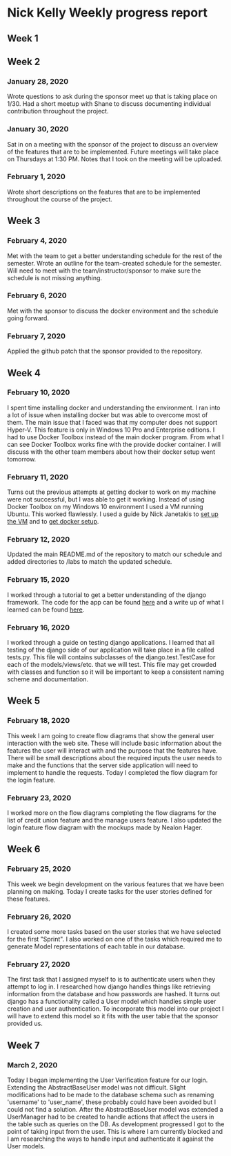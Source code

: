 # Nick Kelly Weekly progress report

## Week 1

## Week 2

### January 28, 2020

Wrote questions to ask during the sponsor meet up that is taking place on 1/30. Had a short meetup with Shane to discuss documenting individual contribution throughout the project.

### January 30, 2020

Sat in on a meeting with the sponsor of the project to discuss an overview of the features that are to be implemented. Future meetings will take place on Thursdays at 1:30 PM. Notes that I took on the meeting will be uploaded.

### February 1, 2020

Wrote short descriptions on the features that are to be implemented throughout the course of the project. 

## Week 3

### February 4, 2020

Met with the team to get a better understanding schedule for the rest of the semester. Wrote an outline for the team-created schedule for the semester. Will need to meet with the team/instructor/sponsor to make sure the schedule is not missing anything.

### February 6, 2020

Met with the sponsor to discuss the docker environment and the schedule going forward.

### February 7, 2020

Applied the github patch that the sponsor provided to the repository.

## Week 4

### February 10, 2020

I spent time installing docker and understanding the environment. I ran into a lot of issue when installing docker but was able to overcome most of them. The main issue that I faced was that my computer does not support Hyper-V. This feature is only in Windows 10 Pro and Enterprise editions. I had to use Docker Toolbox instead of the main docker program. From what I can see Docker Toolbox works fine with the provide docker container. I will discuss with the other team members about how their docker setup went tomorrow.

### February 11, 2020

Turns out the previous attempts at getting docker to work on my machine were not successful, but I was able to get it working. Instead of using Docker Toolbox on my Windows 10 environment I used a VM running Ubuntu. This worked flawlessly. I used a guide by Nick Janetakis to [set up the VM](https://nickjanetakis.com/blog/create-an-awesome-linux-development-environment-in-windows-with-vmware) and to [get docker setup](https://nickjanetakis.com/blog/docker-tip-73-connecting-to-a-remote-docker-daemon).

### February 12, 2020

Updated the main README.md of the repository to match our schedule and added directories to /labs to match the updated schedule.

### February 15, 2020

I worked through a tutorial to get a better understanding of the django framework. The code for the app can be found [here](../labs/docker/testDjango/) and a write up of what I learned can be found [here](../labs/docker/testDjango/README.md).

### February 16, 2020

I worked through a guide on testing django applications. I learned that all testing of the django side of our application will take place in a file called tests.py. This file will contains subclasses of the django.test.TestCase for each of the models/views/etc. that we will test. This file may get crowded with classes and function so it will be important to keep a consistent naming scheme and documentation.

## Week 5

### February 18, 2020

This week I am going to create flow diagrams that show the general user interaction with the web site. These will include basic information about the features the user will interact with and the purpose that the features have. There will be small descriptions about the required inputs the user needs to make and the functions that the server side application will need to implement to handle the requests. Today I completed the flow diagram for the login feature.

### February 23, 2020

I worked more on the flow diagrams completing the flow diagrams for the list of credit union feature and the manage users feature. I also updated the login feature flow diagram with the mockups made by Nealon Hager.


## Week 6

### February 25, 2020

This week we begin development on the various features that we have been planning on making. Today I create tasks for the user stories defined for these features.

### February 26, 2020

I created some more tasks based on the user stories that we have selected for the first "Sprint". I also worked on one of the tasks which required me to generate Model representations of each table in our database. 

### February 27, 2020

The first task that I assigned myself to is to authenticate users when they attempt to log in. I researched how django handles things like retrieving information from the database and how passwords are hashed. It turns out django has a functionality called a User model which handles simple user creation and user authentication. To incorporate this model into our project I will have to extend this model so it fits with the user table that the sponsor provided us. 


## Week 7

### March 2, 2020

Today I began implementing the User Verification feature for our login. Extending the AbstractBaseUser model was not difficult. Slight modifications had to be made to the database schema such as renaming 'username' to 'user_name', these probably could have been avoided but I could not find a solution. After the AbstractBaseUser model was extended a UserManager had to be created to handle actions that affect the users in the table such as queries on the DB. As development progressed I got to the point of taking input from the user. This is where I am currently blocked and I am researching the ways to handle input and authenticate it against the User models. 



